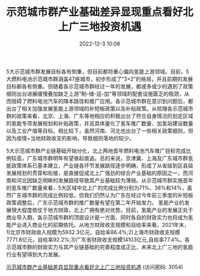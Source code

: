 ﻿---
title: 示范城市群产业基础差异显现重点看好北上广三地投资机遇
date: 2022-12-3 10:08
tags:
- 氢能源行业
updated: 1970-01-01 08:00:00
---

5大示范城市群发展目标各有侧重，但目前都将重心偏向氢能上游领域。目前，5大燃料电池示范城市群涵盖47座城市，初步形成了“3+2”的格局，并且前期的发展目标都各有侧重。但随着各示范城市群经过一年的发展，都或多或少的遇到了政策细则出台进展缓慢叠加缺乏上游“制-储-运-加”等领域的配套设施匮乏的瓶颈，从而阻碍了燃料电池汽车的降本路径和推广应用。各示范城市群在意识到问题后，都出台了相关加强发展氢能上游领域的补短板政策以及补贴政策。从梳理各示范城市群的政策来看，北京、上海、广东等地相应的积极出台了符合自身情况的划定区域的氢能专项发展规划和补贴政策，并且具体量化了氢车推广数量、加氢站建设数量以及工业产值等目标。相比较下，虽然河南、河北也出台了一些相关政策细则，但因为疫情+当地财政收支的影响，导致细则落地的较少。
<!-- more -->
5大示范城市群产业链基础开始分化，北上两地首年燃料电池汽车推广目标完成比例较高，广东城市群明年有望奋起直追。总的来说，京津冀、上海及广东城市群氢能政策体系已基本建立，产业链各环节发展路径逐步明确，形成了从省级到区县级发展规划的贯穿和衔接，是直接促成北上广强劲的综合产业基础的原因之一，而河南和河北因缺乏明晰的发展路径导致其产业基础较为薄弱。从示范城市群实施首年的氢车推广数量来看，5大区域中北上广的完成比例分别为71%、38%和14%，虽然广东城市群的完成比例较低，但我们仍然认为广东在经过今年前三季度的补短板政策调整后，广东示范城市群的推广数量有望在第二年开始发力。
氢能产业的发展很大程度依仗于地方财政，北上广拥有绝对优势。目前，氢能产业的发展正处于商业导入期，各示范城市群的顶层设计是一方面，同时各自的财政实力也将成为氢能产业进入商业化的前期依托。从地方财政收支规模和自给率来看，2021年末，1)北京市财政收入规模为5932.3亿元，自给率86.4%;2)上海市财政收支规模7771.8亿元，自给率92.2%;3)广东省财政收支规模14103亿元,自给率77.4%。各示范城市群的财政实力与其产业链基础的完善程度成正比，未来北上广三地的氢能行业有望得到大力发展。

[示范城市群产业基础差异显现重点看好北上广三地投资机遇](https://url12.ctfile.com/f/3948612-739598444-364d8d?p=3054)
(访问密码: 3054)


